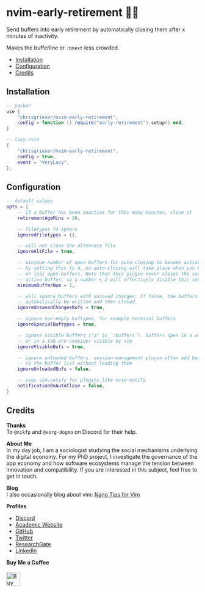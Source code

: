 # nvim-early-retirement 👴👵
Send buffers into early retirement by automatically closing them after x minutes of inactivity.

Makes the bufferline or `:bnext` less crowded.

<!--toc:start-->
- [Installation](#installation)
- [Configuration](#configuration)
- [Credits](#credits)
<!--toc:end-->

## Installation

```lua
-- packer
use {
	"chrisgrieser/nvim-early-retirement",
	config = function () require("early-retirement").setup() end,
}

-- lazy.nvim
{
	"chrisgrieser/nvim-early-retirement",
	config = true,
	event = "VeryLazy",
},
```

## Configuration

```lua
-- default values
opts = {
	-- if a buffer has been inactive for this many minutes, close it
	retirementAgeMins = 20,

	-- filetypes to ignore
	ignoredFiletypes = {},

	-- will not close the alternate file
	ignoreAltFile = true,

	-- minimum number of open buffers for auto-closing to become active, e.g.,
	-- by setting this to 4, no auto-closing will take place when you have 3 
	-- or less open buffers. Note that this plugin never closes the currently 
	-- active buffer, so a number < 2 will effectively disable this setting.
	minimumBufferNum = 1, 

	-- will ignore buffers with unsaved changes. If false, the buffers will
	-- automatically be written and then closed.
	ignoreUnsavedChangesBufs = true,

	-- ignore non-empty buftypes, for example terminal buffers
	ignoreSpecialBuftypes = true,

	-- ignore visible buffers ("a" in `:buffers`). buffers open in a window, 
	-- or in a tab are consider visible by vim
	ignoreVisibleBufs = true,

	-- ignore unloaded buffers. session-management plugin often add buffers
	-- to the buffer list without loading them
	ignoreUnloadedBufs = false,

	-- uses vim.notify for plugins like nvim-notify
	notificationOnAutoClose = false,
}
```

## Credits
__Thanks__  
To `@nikfp` and `@xorg-dogma` on Discord for their help.

<!-- vale Google.FirstPerson = NO -->
__About Me__  
In my day job, I am a sociologist studying the social mechanisms underlying the digital economy. For my PhD project, I investigate the governance of the app economy and how software ecosystems manage the tension between innovation and compatibility. If you are interested in this subject, feel free to get in touch.

__Blog__  
I also occasionally blog about vim: [Nano Tips for Vim](https://nanotipsforvim.prose.sh)

__Profiles__  
- [Discord](https://discordapp.com/users/462774483044794368/)
- [Academic Website](https://chris-grieser.de/)
- [GitHub](https://github.com/chrisgrieser/)
- [Twitter](https://twitter.com/pseudo_meta)
- [ResearchGate](https://www.researchgate.net/profile/Christopher-Grieser)
- [LinkedIn](https://www.linkedin.com/in/christopher-grieser-ba693b17a/)

__Buy Me a Coffee__  
<br>
<a href='https://ko-fi.com/Y8Y86SQ91' target='_blank'><img height='36' style='border:0px;height:36px;' src='https://cdn.ko-fi.com/cdn/kofi1.png?v=3' border='0' alt='Buy Me a Coffee at ko-fi.com' /></a>
